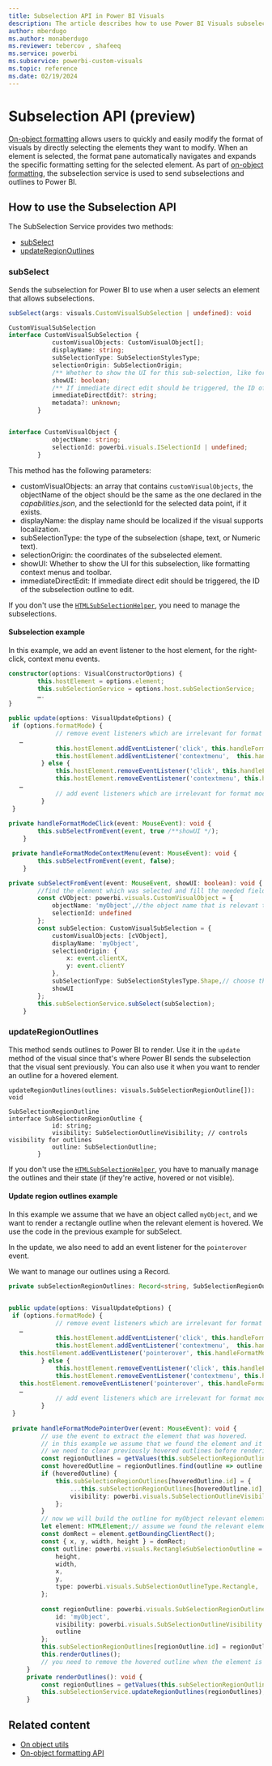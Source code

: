 ```yaml
---
title: Subselection API in Power BI Visuals
description: The article describes how to use Power BI Visuals subselectionAPI to allow users to format visuals easily.
author: mberdugo
ms.author: monaberdugo
ms.reviewer: tebercov , shafeeq
ms.service: powerbi
ms.subservice: powerbi-custom-visuals
ms.topic: reference
ms.date: 02/19/2024
---
```


# Subselection API (preview)

[On-object formatting](../../create-reports/power-bi-on-object-interaction.md) allows users to quickly and easily modify the format of visuals by directly selecting the elements they want to modify. When an element is selected, the format pane automatically navigates and expands the specific formatting setting for the selected element. As part of [on-object formatting](./on-object-formatting-api.md), the subselection service is used to send subselections and outlines to Power BI.

## How to use the Subselection API

The SubSelection Service provides two methods:

* [subSelect](#subselect)
* [updateRegionOutlines](#updateregionoutlines)

### subSelect

Sends the subselection for Power BI to use when a user selects an element that allows subselections.

```typescript
subSelect(args: visuals.CustomVisualSubSelection | undefined): void

CustomVisualSubSelection
interface CustomVisualSubSelection {
            customVisualObjects: CustomVisualObject[];
            displayName: string;
            subSelectionType: SubSelectionStylesType;
            selectionOrigin: SubSelectionOrigin;
            /** Whether to show the UI for this sub-selection, like formatting context menus and toolbar */
            showUI: boolean;
            /** If immediate direct edit should be triggered, the ID of the sub-selection outline to edit */
            immediateDirectEdit?: string;
            metadata?: unknown;
        }


interface CustomVisualObject {
            objectName: string;
            selectionId: powerbi.visuals.ISelectionId | undefined;
        }
```

This method has the following parameters:

* customVisualObjects: an array that contains `customVisualObjects`, the objectName of the object should be the same as the one declared in the *capabilities.json*, and the selectionId for the selected data point, if it exists.
* displayName:  the display name should be localized if the visual supports localization.
* subSelectionType: the type of the subselection (shape, text, or Numeric text).
* selectionOrigin: the coordinates of the subselected element.
* showUI: Whether to show the UI for this subselection, like formatting context menus and toolbar.
* immediateDirectEdit:  If immediate direct edit should be triggered, the ID of the subselection outline to edit.

If you don't use the [`HTMLSubSelectionHelper`](./utils-on-object.md), you need to manage the subselections.

#### Subselection example

In this example, we add an event listener to the host element, for the right-click, context menu events.

```typescript
constructor(options: VisualConstructorOptions) {
        this.hostElement = options.element;
        this.subSelectionService = options.host.subSelectionService;
        ….
}

public update(options: VisualUpdateOptions) {
 if (options.formatMode) {
             // remove event listeners which are irrelevant for format mode.
   …
             this.hostElement.addEventListener('click', this.handleFormatModeClick);
             this.hostElement.addEventListener('contextmenu',  this.handleFormatModeContextMenu);
         } else {
             this.hostElement.removeEventListener('click', this.handleFormatModeClick);
             this.hostElement.removeEventListener('contextmenu', this.handleFormatModeContextMenu);
   …
             // add event listeners which are irrelevant for format mode
         }
 }
 
private handleFormatModeClick(event: MouseEvent): void {
        this.subSelectFromEvent(event, true /**showUI */);
    }

 private handleFormatModeContextMenu(event: MouseEvent): void {
        this.subSelectFromEvent(event, false);
    }

private subSelectFromEvent(event: MouseEvent, showUI: boolean): void {
        //find the element which was selected and fill the needed fields
        const cVObject: powerbi.visuals.CustomVisualObject = {
            objectName: 'myObject',//the object name that is relevant to the clicked element
            selectionId: undefined
        };
        const subSelection: CustomVisualSubSelection = {
            customVisualObjects: [cVObject],
            displayName: 'myObject',
            selectionOrigin: {
                x: event.clientX,
                y: event.clientY
            },
            subSelectionType: SubSelectionStylesType.Shape,// choose the relevant type
            showUI
        };
        this.subSelectionService.subSelect(subSelection);
    }
```

### updateRegionOutlines

This method sends outlines to Power BI to render. Use it in the `update` method of the visual since that's where Power BI sends the subselection that the visual sent previously. You can also use it when you want to render an outline for a hovered element.

```tyepscript
updateRegionOutlines(outlines: visuals.SubSelectionRegionOutline[]): void

SubSelectionRegionOutline
interface SubSelectionRegionOutline {
            id: string;
            visibility: SubSelectionOutlineVisibility; // controls visibility for outlines
            outline: SubSelectionOutline;
        }
```

If you don't use the [`HTMLSubSelectionHelper`](./utils-on-object.md), you have to manually manage the outlines and their state (if they're active, hovered or not visible).

#### Update region outlines example

In this example we assume that we have an object called `myObject`, and we want to render a rectangle outline when the relevant element is hovered. We use the code in the previous example for subSelect.

In the update, we also need to add an event listener for the `pointerover` event.  

We want to manage our outlines using a Record.

```typescript
private subSelectionRegionOutlines: Record<string, SubSelectionRegionOutline > = {};


public update(options: VisualUpdateOptions) {
 if (options.formatMode) {
             // remove event listeners which are irrelevant for format mode.
   …
             this.hostElement.addEventListener('click', this.handleFormatModeClick);
             this.hostElement.addEventListener('contextmenu',  this.handleFormatModeContextMenu);
   this.hostElement.addEventListener('pointerover', this.handleFormatModePointerOver);
         } else {
             this.hostElement.removeEventListener('click', this.handleFormatModeClick);
             this.hostElement.removeEventListener('contextmenu', this.handleFormatModeContextMenu);
   this.hostElement.removeEventListener('pointerover', this.handleFormatModePointerOver);
   …
             // add event listeners which are irrelevant for format mode
         }
 }
 
 private handleFormatModePointerOver(event: MouseEvent): void {
         // use the event to extract the element that was hovered.
         // in this example we assume that we found the element and it is related to object called myObject.
         // we need to clear previously hovered outlines before rendering
         const regionOutlines = getValues(this.subSelectionRegionOutlines);
         const hoveredOutline = regionOutlines.find(outline => outline.visibility === SubSelectionOutlineVisibility.Hover);
         if (hoveredOutline) {
             this.subSelectionRegionOutlines[hoveredOutline.id] = {
                 ...this.subSelectionRegionOutlines[hoveredOutline.id],
                 visibility: powerbi.visuals.SubSelectionOutlineVisibility.None
             };
         }
         // now we will build the outline for myObject relevant element.
         let element: HTMLElement;// assume we found the relevant element.
         const domRect = element.getBoundingClientRect();
         const { x, y, width, height } = domRect;
         const outline: powerbi.visuals.RectangleSubSelectionOutline = {
             height,
             width,
             x,
             y,
             type: powerbi.visuals.SubSelectionOutlineType.Rectangle,
         };
     
         const regionOutline: powerbi.visuals.SubSelectionRegionOutline = {
             id: 'myObject',
             visibility: powerbi.visuals.SubSelectionOutlineVisibility.Hover,
             outline
         };
         this.subSelectionRegionOutlines[regionOutline.id] = regionOutline;
         this.renderOutlines();
         // you need to remove the hovered outline when the element is not hovered anymore
     }
     private renderOutlines(): void {
         const regionOutlines = getValues(this.subSelectionRegionOutlines);
         this.subSelectionService.updateRegionOutlines(regionOutlines);
     }
```

## Related content

* [On object utils](./utils-on-object.md)
* [On-object formatting API](./on-object-formatting-api.md)
